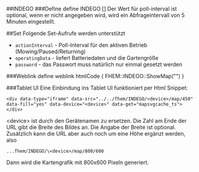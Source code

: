 ##INDEGO
###Define
    define <name> INDEGO <email> [<poll-interval>]
Der Wert für poll-interval ist optional, wenn er nicht angegeben wird, wird ein Abfrageintervall von 5 Minuten eingestellt.

##Set
Folgende Set-Aufrufe werden unterstützt
* `actionInterval` - Poll-Interval für den aktiven Betrieb (Mowing/Paused/Returning)
* `operatingData` - liefert Batteriedaten und die Gartengröße
* `password` - das Passwort muss natürlich nur einmal gesetzt werden

###Weblink
    define <nameWl> weblink htmlCode { FHEM::INDEGO::ShowMap("<name>") }

###Tablet UI
Eine Einbindung ins Tablet UI funktioniert per Html Snippet:

    <div data-type="iframe" data-src="../../fhem/INDEGO/<device>/map/450" data-fill="yes" data-device="<device>" data-get="mapsvgcache_ts"></div>
\<device> ist durch den Gerätenamen zu ersetzen.
Die Zahl am Ende der URL gibt die Breite des Bildes an.
Die Angabe der Breite ist optional.
Zusätzlich kann die URL aber auch noch um eine Höhe ergänzt werden, also

    ...fhem/INDEGO/\<device>/map/800/600
Dann wird die Kartengrafik mit 800x600 Pixeln generiert.

